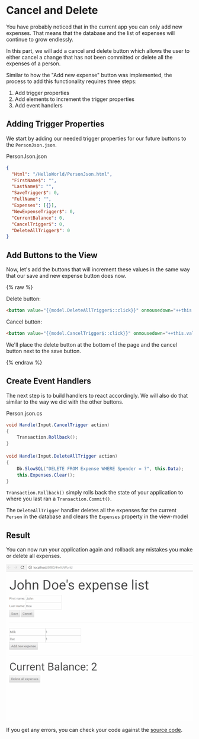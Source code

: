# Cancel and Delete

You have probably noticed that in the current app you can only add new expenses. That means that the database and the list of expenses will continue to grow endlessly.

In this part, we will add a cancel and delete button which allows the user to either cancel a change that has not been committed or delete all the expenses of a person.

Similar to how the "Add new expense" button was implemented, the process to add this functionality requires three steps:
1. Add trigger properties
2. Add elements to increment the trigger properties
3. Add event handlers

## Adding Trigger Properties

We start by adding our needed trigger properties for our future buttons to the `PersonJson.json`.

<div class="code-name">PersonJson.json</div>

```json
{
  "Html": "/HelloWorld/PersonJson.html",
  "FirstName$": "",
  "LastName$": "",
  "SaveTrigger$": 0,
  "FullName": "",
  "Expenses": [{}],
  "NewExpenseTrigger$": 0,
  "CurrentBalance": 0,
  "CancelTrigger$": 0,
  "DeleteAllTrigger$": 0
}
```

## Add Buttons to the View

Now, let's add the buttons that will increment these values in the same way that our save and new expense button does now.

{% raw %}

Delete button:
```html
<button value="{{model.DeleteAllTrigger$::click}}" onmousedown="++this.value">Delete all expenses</button>
```

Cancel button:
```html
<button value="{{model.CancelTrigger$::click}}" onmousedown="++this.value">Cancel</button>
```

We'll place the delete button at the bottom of the page and the cancel button next to the save button.

{% endraw %}

## Create Event Handlers

The next step is to build handlers to react accordingly. We will also do that similar to the way we did with the other buttons.

<div class="code-name">Person.json.cs</div>

```cs
void Handle(Input.CancelTrigger action)
{
    Transaction.Rollback();
}

void Handle(Input.DeleteAllTrigger action)
{
    Db.SlowSQL("DELETE FROM Expense WHERE Spender = ?", this.Data);
    this.Expenses.Clear();
}
```

`Transaction.Rollback()` simply rolls back the state of your application to where you last ran a `Transaction.Commit()`.

The `DeleteAllTrigger` handler deletes all the expenses for the current `Person` in the database and clears the `Expenses` property in the view-model

## Result

You can now run your application again and rollback any mistakes you make or delete all expenses.

![part 6 gif](/assets/resizedpart6.gif)

If you get any errors, you can check your code against the [source code](https://github.com/StarcounterApps/HelloWorld/commit/7491b94014938bd9a1a0af6591bd754fc3e3b1e1).
